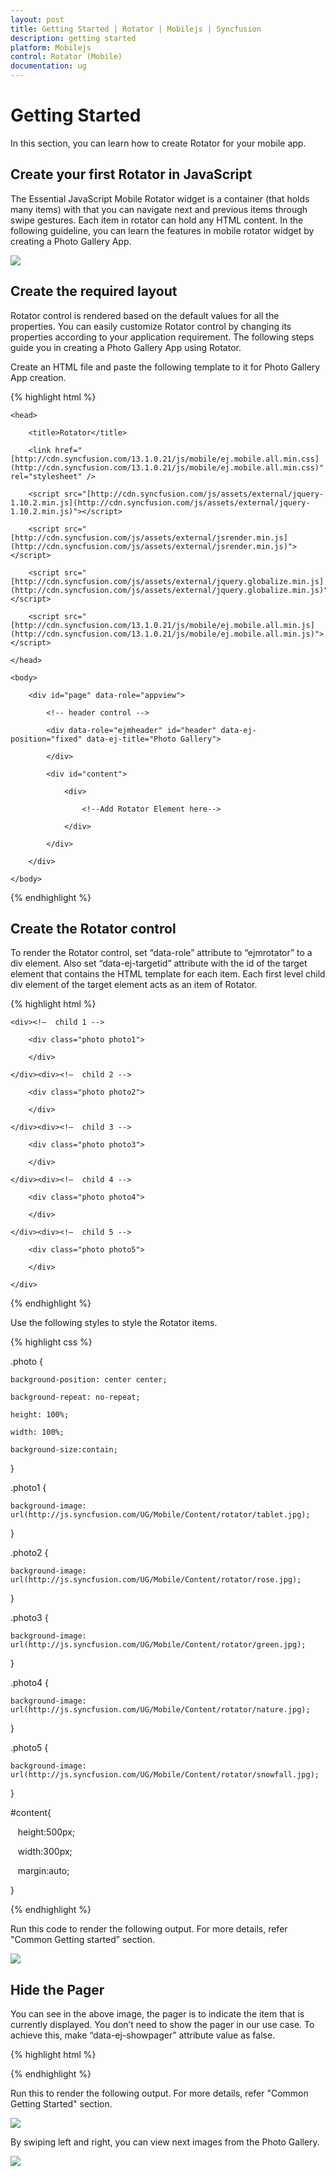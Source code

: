 ```yaml
---
layout: post
title: Getting Started | Rotator | Mobilejs | Syncfusion
description: getting started
platform: Mobilejs
control: Rotator (Mobile)
documentation: ug
---
```


# Getting Started

In this section, you can learn how to create Rotator for your mobile app.

## Create your first Rotator in JavaScript

The Essential JavaScript Mobile Rotator widget is a container (that holds many items) with that you can navigate next and previous items through swipe gestures. Each item in rotator can hold any HTML content. In the following guideline, you can learn the features in mobile rotator widget by creating a Photo Gallery App.

![](Getting-Started_images/Getting-Started_img1.png)


## Create the required layout

Rotator control is rendered based on the default values for all the properties. You can easily customize Rotator control by changing its properties according to your application requirement. The following steps guide you in creating a Photo Gallery App using Rotator.

Create an HTML file and paste the following template to it for Photo Gallery App creation.

{% highlight html %}

<!DOCTYPE html>

<html>

	<head>

		<title>Rotator</title>

		<link href="[http://cdn.syncfusion.com/13.1.0.21/js/mobile/ej.mobile.all.min.css](http://cdn.syncfusion.com/13.1.0.21/js/mobile/ej.mobile.all.min.css)" rel="stylesheet" />

		<script src="[http://cdn.syncfusion.com/js/assets/external/jquery-1.10.2.min.js](http://cdn.syncfusion.com/js/assets/external/jquery-1.10.2.min.js)"></script>

		<script src="[http://cdn.syncfusion.com/js/assets/external/jsrender.min.js](http://cdn.syncfusion.com/js/assets/external/jsrender.min.js)"></script>

		<script src="[http://cdn.syncfusion.com/js/assets/external/jquery.globalize.min.js](http://cdn.syncfusion.com/js/assets/external/jquery.globalize.min.js)"></script>

		<script src="[http://cdn.syncfusion.com/13.1.0.21/js/mobile/ej.mobile.all.min.js](http://cdn.syncfusion.com/13.1.0.21/js/mobile/ej.mobile.all.min.js)"></script>

	</head>

	<body>

		<div id="page" data-role="appview">

			<!-- header control -->

			<div data-role="ejmheader" id="header" data-ej-position="fixed" data-ej-title="Photo Gallery">

			</div>

			<div id="content">

				<div>

					<!--Add Rotator Element here-->

				</div>

			</div>

		</div>

	</body>

</html>

{% endhighlight %}

## Create the Rotator control

To render the Rotator control, set “data-role” attribute to “ejmrotator” to a div element. Also set “data-ej-targetid” attribute with the id of the target element that contains the HTML template for each item. Each first level child div element of the target element acts as an item of Rotator. 

{% highlight html %}

<div id="rotator" data-role="ejmrotator" data-ej-targetid="rotatorcontent">

</div>    

<div id="rotatorcontent">

	<div><!—  child 1 -->

		<div class="photo photo1">

		</div>

	</div><div><!—  child 2 -->

		<div class="photo photo2">

		</div>

	</div><div><!—  child 3 -->

		<div class="photo photo3">

		</div>

	</div><div><!—  child 4 -->

		<div class="photo photo4">

		</div>

	</div><div><!—  child 5 -->

		<div class="photo photo5">

		</div>

	</div>

</div>	

{% endhighlight %}

Use the following styles to style the Rotator items.

{% highlight css %}

.photo {

	background-position: center center;

	background-repeat: no-repeat;

	height: 100%;

	width: 100%;

	background-size:contain;

}

.photo1 {

	background-image: url(http://js.syncfusion.com/UG/Mobile/Content/rotator/tablet.jpg);

}

.photo2 {

	background-image: url(http://js.syncfusion.com/UG/Mobile/Content/rotator/rose.jpg);

}

.photo3 {

	background-image: url(http://js.syncfusion.com/UG/Mobile/Content/rotator/green.jpg);

}

.photo4 {

	background-image: url(http://js.syncfusion.com/UG/Mobile/Content/rotator/nature.jpg);

}

.photo5 {

	background-image: url(http://js.syncfusion.com/UG/Mobile/Content/rotator/snowfall.jpg);

}

#content{

   height:500px;

   width:300px;

   margin:auto;

}   

{% endhighlight %}

Run this code to render the following output. For more details, refer "Common Getting started” section.

![](Getting-Started_images/Getting-Started_img2.png)


## Hide the Pager

You can see in the above image, the pager is to indicate the item that is currently displayed. You don’t need to show the pager in our use case. To achieve this, make “data-ej-showpager” attribute value as false.


{% highlight html %}

<div id="rotator" data-role="ejmrotator" data-ej-targetid="rotatorcontent" data-ej-showpager="false">

</div>

{% endhighlight %}

Run this to render the following output. For more details, refer "Common Getting Started" section. 

![](Getting-Started_images/Getting-Started_img3.png)

By swiping left and right, you can view next images from the Photo Gallery.

![](Getting-Started_images/Getting-Started_img4.png)